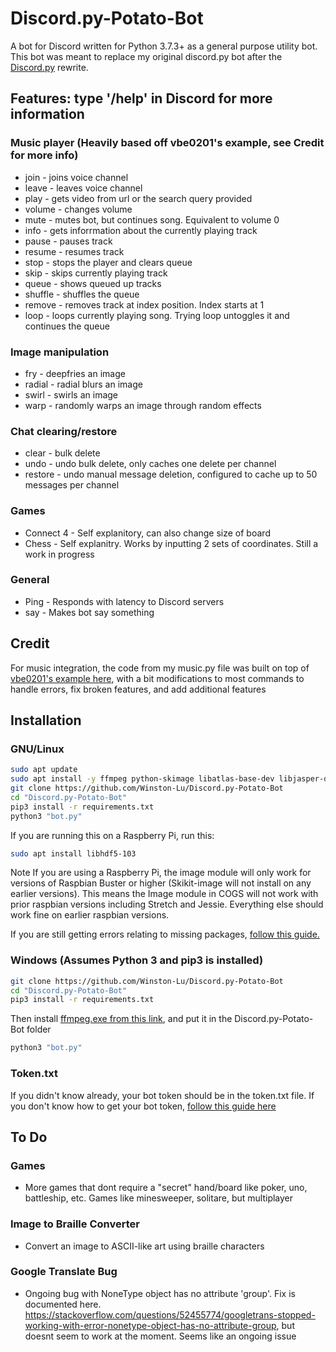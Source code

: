 # **Discord.py-Potato-Bot**

A bot for Discord written for Python 3.7.3+ as a general purpose utility bot. This bot was meant to replace my original discord.<i></i>py bot after the [Discord.py](https://github.com/Rapptz/discord.py) rewrite.

## **Features:  type '/help' in Discord for more information**
### Music player (Heavily based off vbe0201's example, see Credit for more info)
* join - joins voice channel
* leave - leaves voice channel
* play - gets video from url or the search query provided
* volume - changes volume
* mute - mutes bot, but continues song. Equivalent to volume 0
* info - gets inforrmation about the currently playing track
* pause - pauses track
* resume - resumes track
* stop - stops the player and clears queue
* skip - skips currently playing track
* queue - shows queued up tracks
* shuffle - shuffles the queue
* remove - removes track at index position. Index starts at 1
* loop - loops currently playing song. Trying loop untoggles it and continues the queue

### Image manipulation
* fry - deepfries an image
* radial - radial blurs an image
* swirl - swirls an image
* warp -  randomly warps an image through random effects

### Chat clearing/restore
* clear - bulk delete
* undo - undo bulk delete, only caches one delete per channel
* restore - undo manual message deletion, configured to cache up to 50 messages per channel

### Games
* Connect 4 - Self explanitory, can also change size of board
* Chess - Self explanitry. Works by inputting 2 sets of coordinates. Still a work in progress

### General
* Ping - Responds with latency to Discord servers
* say - Makes bot say something

## Credit
For music integration, the code from my music.py file was built on top of [vbe0201's example here](https://gist.github.com/vbe0201/ade9b80f2d3b64643d854938d40a0a2d), with a bit modifications to most commands to handle errors, fix broken features, and add additional features

## **Installation**
### GNU/Linux
```sh
sudo apt update
sudo apt install -y ffmpeg python-skimage libatlas-base-dev libjasper-dev libqtgui4 python3-pyqt5 build-essential cmake unzip pkg-config libjpeg-dev libpng-dev libtiff-dev libavcodec-dev libavformat-dev libswscale-dev libv4l-dev libxvidcore-dev libx264-dev libgtk2.0-dev libgtk-3-dev libatlas-base-dev gfortran python3-dev libgtk2.0-dev libqtwebkit4
git clone https://github.com/Winston-Lu/Discord.py-Potato-Bot
cd "Discord.py-Potato-Bot"
pip3 install -r requirements.txt
python3 "bot.py"
```
If you are running this on a Raspberry Pi, run this:
```sh
sudo apt install libhdf5-103
```
Note If you are using a Raspberry Pi, the image module will only work for versions of Raspbian Buster or higher (Skikit-image will not install on any earlier versions). This means the Image module in COGS will not work with prior raspbian versions including Stretch and Jessie. Everything else should work fine on earlier raspbian versions.

If you are still getting errors relating to missing packages, [follow this guide.](https://blog.piwheels.org/how-to-work-out-the-missing-dependencies-for-a-python-package/)

### Windows (Assumes Python 3 and pip3 is installed)
```sh
git clone https://github.com/Winston-Lu/Discord.py-Potato-Bot
cd "Discord.py-Potato-Bot"
pip3 install -r requirements.txt
```
Then install [ffmpeg.exe from this link](https://ffmpeg.zeranoe.com/builds/), and put it in the Discord.py-Potato-Bot folder
```sh
python3 "bot.py"
```

### **Token.txt**
If you didn't know already, your bot token should be in the token.txt file. If you don't know how to get your bot token, [follow this guide here](https://www.writebots.com/discord-bot-token/) 

## **To Do**
### Games
- More games that dont require a "secret" hand/board like poker, uno, battleship, etc. Games like minesweeper, solitare, but multiplayer
### Image to Braille Converter
- Convert an image to ASCII-like art using braille characters
### Google Translate Bug
- Ongoing bug with NoneType object has no attribute 'group'. Fix is documented here. https://stackoverflow.com/questions/52455774/googletrans-stopped-working-with-error-nonetype-object-has-no-attribute-group, but doesnt seem to work at the moment. Seems like an ongoing issue
